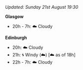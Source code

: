 *Updated: Sunday 21st August 19:30*

**Glasgow**

* 20h - 7h: :cloud: Cloudy

**Edinburgh**

* 20h: :cloud: Cloudy
* 21h: :cyclone: Windy (:cloud:) [:cloud: as of 18h]
* 22h - 7h: :cloud: Cloudy
